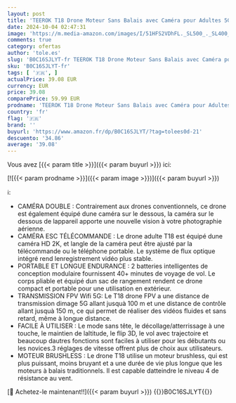```yaml
---
layout: post
title: 'TEEROK T18 Drone Moteur Sans Balais avec Caméra pour Adultes 5GHz WIFI 2K HD Caméra Drone FPV  Résistance Vent Classe 4 & Flux Optique Drones RC Quadcopter pour Débutants et Enfants 40 Mins Vol'
date: 2024-10-04 02:47:31
image: 'https://m.media-amazon.com/images/I/51HFS2VDhFL._SL500_._SL400_.jpg'
comments: true
category: ofertas
author: 'tole.es'
slug: 'B0C16SJLYT-fr TEEROK T18 Drone Moteur Sans Balais avec Caméra pour...'
sku: 'B0C16SJLYT-fr'
tags: [ '🇫🇷', ]
actualPrice: 39.08 EUR
currency: EUR
price: 39.08
comparePrice: 59.99 EUR
prodname: 'TEEROK T18 Drone Moteur Sans Balais avec Caméra pour Adultes 5GHz WIFI 2K HD Caméra Drone FPV  Résistance Vent Classe 4 & Flux Optique Drones RC Quadcopter pour Débutants et Enfants 40 Mins Vol'
country: 'fr'
flag: '🇫🇷'
brand: ''
buyurl: 'https://www.amazon.fr/dp/B0C16SJLYT/?tag=tolees0d-21'
descuento: '34.86'
average: '39.08'
---
```


Vous avez [{{< param title >}}]({{< param buyurl >}}) ici:

[![{{< param prodname >}}]({{< param image >}})]({{< param buyurl >}})

ℹ️:

- CAMÉRA DOUBLE : Contrairement aux drones conventionnels, ce drone est également équipé dune caméra sur le dessous, la caméra sur le dessous de lappareil apporte une nouvelle vision à votre photographie aérienne.
- CAMÉRA ESC TÉLÉCOMMANDE : Le drone adulte T18 est équipé dune caméra HD 2K, et langle de la caméra peut être ajusté par la télécommande ou le téléphone portable. Le système de flux optique intégré rend lenregistrement vidéo plus stable.
- PORTABLE ET LONGUE ENDURANCE : 2 batteries intelligentes de conception modulaire fournissent 40+ minutes de voyage de vol. Le corps pliable et équipé dun sac de rangement rendent ce drone compact et portable pour une utilisation en extérieur.
- TRANSMISSION FPV Wifi 5G: Le T18 drone FPV a une distance de transmission dimage 5G allant jusquà 100 m et une distance de contrôle allant jusquà 150 m, ce qui permet de réaliser des vidéos fluides et sans retard, même à longue distance.
- FACILE À UTILISER : Le mode sans tête, le décollage/atterrissage à une touche, le maintien de laltitude, le flip 3D, le vol avec trajectoire et beaucoup dautres fonctions sont faciles à utiliser pour les débutants ou les novices.3 réglages de vitesse offrent plus de choix aux utilisateurs.
- MOTEUR BRUSHLESS : Le drone T18 utilise un moteur brushless, qui est plus puissant, moins bruyant et a une durée de vie plus longue que les moteurs à balais traditionnels. Il est capable datteindre le niveau 4 de résistance au vent.

[🛒 Achetez-le maintenant!!]({{< param buyurl >}})
{{<world>}}B0C16SJLYT{{</world>}}
